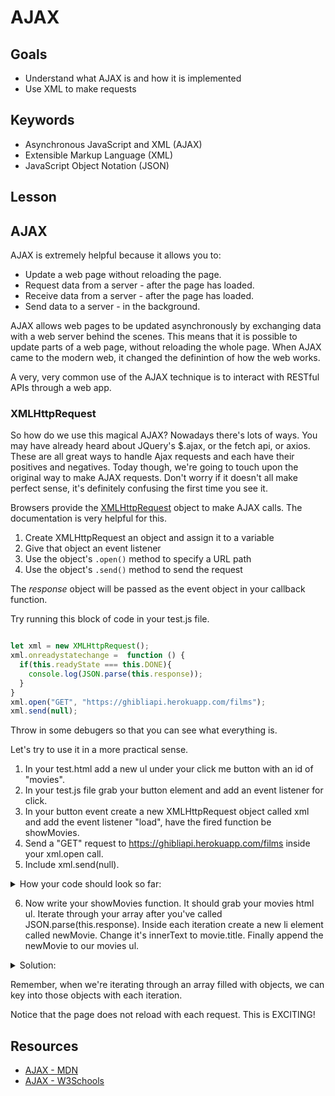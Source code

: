 # AJAX

## Goals
* Understand what AJAX is and how it is implemented
* Use XML to make requests

## Keywords
* Asynchronous JavaScript and XML (AJAX)
* Extensible Markup Language (XML)
* JavaScript Object Notation (JSON)

## Lesson

## AJAX
AJAX is extremely helpful because it allows you to:

* Update a web page without reloading the page.
* Request data from a server - after the page has loaded.
* Receive data from a server - after the page has loaded. 
* Send data to a server - in the background. 


AJAX allows web pages to be updated asynchronously by exchanging data with a web server behind the scenes. This means that it is possible to update parts of a web page, without reloading the whole page. When AJAX came to the modern web, it changed the definintion of how the web works. 

A very, very common use of the AJAX technique is to interact with RESTful APIs through a web app.


### XMLHttpRequest
So how do we use this magical AJAX? Nowadays there's lots of ways. You may have already heard about JQuery's $.ajax, or the fetch api, or axios. These are all great ways to handle Ajax requests and each have their positives and negatives. Today though, we're going to touch upon the original way to make AJAX requests. Don't worry if it doesn't all make perfect sense, it's definitely confusing the first time you see it. 

Browsers provide the [XMLHttpRequest](https://developer.mozilla.org/en-US/docs/Web/API/XMLHttpRequest/Using_XMLHttpRequest)  object to make AJAX calls. The documentation is very helpful for this.

1. Create XMLHttpRequest an object and assign it to a variable
2. Give that object an event listener
3. Use the object's `.open()` method to specify a URL path
4. Use the object's `.send()` method to send the request

The _response_ object will be passed as the event object in your callback function.

Try running this block of code in your test.js file. 

```js

let xml = new XMLHttpRequest();
xml.onreadystatechange =  function () {
  if(this.readyState === this.DONE){
    console.log(JSON.parse(this.response));
  }
}
xml.open("GET", "https://ghibliapi.herokuapp.com/films");
xml.send(null);


```
Throw in some debugers so that you can see what everything is. 

Let's try to use it in a more practical sense. 

1. In your test.html add a new ul under your click me button with an id of "movies". 
2. In your test.js file grab your button element and add an event listener for click. 
3. In your button event create a new XMLHttpRequest object called xml and add the event listener "load", have the fired function be showMovies. 
4. Send a "GET" request to https://ghibliapi.herokuapp.com/films inside your xml.open call. 
5. Include xml.send(null). 

<details>
  <summary>
    How your code should look so far:
  </summary>
  
  ```js
  
  let button = document.getElementById('button');

  button.addEventListener('click', () => {
  let xml = new XMLHttpRequest();
  xml.addEventListener("load", showMovies);
  xml.open("GET", "https://ghibliapi.herokuapp.com/films");
  xml.send(null)
  });
 ```
  
</details>


6. Now write your showMovies function. It should grab your movies html ul. Iterate through your array after you've called JSON.parse(this.response). Inside each iteration create a new li element called newMovie. Change it's innerText to movie.title. Finally append the newMovie to our movies ul. 


<details>
  <summary>
    Solution:
  </summary>
  
  ```js
  
function showMovies() {
    let movies = document.getElementById("movies")
    JSON.parse(this.response).forEach( movie => {
      let newMovie = document.createElement('li');
      newMovie.innerText = movie.title;
      movies.append(newMovie)

    })
  }
 ```
  
</details>


Remember, when we're iterating through an array filled with objects, we can key into those objects with each iteration. 

Notice that the page does not reload with each request. This is EXCITING! 


## Resources

* [AJAX - MDN](https://developer.mozilla.org/en-US/docs/Web/Guide/AJAX/Getting_Started)
* [AJAX - W3Schools](https://www.w3schools.com/xml/ajax_intro.asp)
